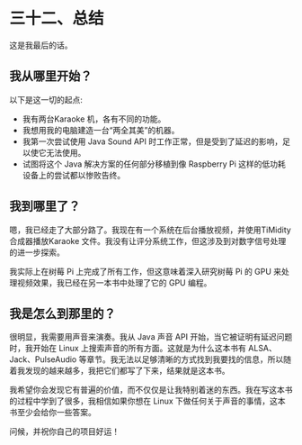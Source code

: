 # 三十二、总结

这是我最后的话。

## 我从哪里开始？

以下是这一切的起点:

*   我有两台Karaoke 机，各有不同的功能。
*   我想用我的电脑建造一台“两全其美”的机器。
*   我第一次尝试使用 Java Sound API 时工作正常，但是受到了延迟的影响，足以使它无法使用。
*   试图将这个 Java 解决方案的任何部分移植到像 Raspberry Pi 这样的低功耗设备上的尝试都以惨败告终。

## 我到哪里了？

嗯，我已经走了大部分路了。我现在有一个系统在后台播放视频，并使用TiMidity合成器播放Karaoke 文件。我没有让评分系统工作，但这涉及到对数字信号处理的进一步探索。

我实际上在树莓 Pi 上完成了所有工作，但这意味着深入研究树莓 Pi 的 GPU 来处理视频效果，我已经在另一本书中处理了它的 GPU 编程。

## 我是怎么到那里的？

很明显，我需要用声音来演奏。我从 Java 声音 API 开始，当它被证明有延迟问题时，我开始在 Linux 上搜索声音的所有方面。这就是为什么这本书有 ALSA、Jack、PulseAudio 等章节。我无法以足够清晰的方式找到我要找的信息，所以随着我发现的越来越多，我把它们都写了下来，结果就是这本书。

我希望你会发现它有普遍的价值，而不仅仅是让我特别着迷的东西。我在写这本书的过程中学到了很多，我相信如果你想在 Linux 下做任何关于声音的事情，这本书至少会给你一些答案。

问候，并祝你自己的项目好运！